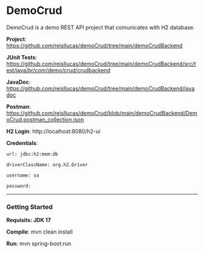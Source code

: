 # DemoCrud

DemoCrud is a demo REST API project that comunicates with H2 database.

**Project**: https://github.com/reisllucas/demoCrud/tree/main/demoCrudBackend

**JUnit Tests**: https://github.com/reisllucas/demoCrud/tree/main/demoCrudBackend/src/test/java/br/com/demo/crud/crudbackend

**JavaDoc**: https://github.com/reisllucas/demoCrud/tree/main/demoCrudBackend/javadoc

**Postman**: https://github.com/reisllucas/demoCrud/blob/main/demoCrudBackend/DemoCrud.postman_collection.json



**H2 Login**: http://localhost:8080/h2-ui

  **Credentials**: 
  
    url: jdbc:h2:mem:db
    
    driverClassName: org.h2.Driver
    
    username: sa
    
    password:
    

---
### Getting Started

**Requisits: JDK 17**

**Compile**: mvn clean install

**Run**: mvn spring-boot:run

